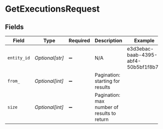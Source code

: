 # GetExecutionsRequest


## Fields

| Field                                       | Type                                        | Required                                    | Description                                 | Example                                     |
| ------------------------------------------- | ------------------------------------------- | ------------------------------------------- | ------------------------------------------- | ------------------------------------------- |
| `entity_id`                                 | *Optional[str]*                             | :heavy_minus_sign:                          | N/A                                         | e3d3ebac-baab-4395-abf4-50b5bf1f8b74        |
| `from_`                                     | *Optional[int]*                             | :heavy_minus_sign:                          | Pagination: starting for results            |                                             |
| `size`                                      | *Optional[int]*                             | :heavy_minus_sign:                          | Pagination: max number of results to return |                                             |